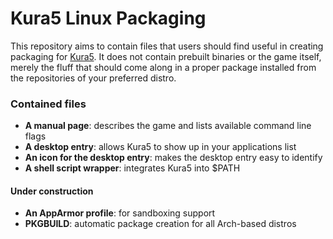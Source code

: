 # Kura5 Linux Packaging

This repository aims to contain files that users should find useful in creating packaging for [Kura5](https://chickenhat.itch.io/kura5-bonds-of-the-undying).
It does not contain prebuilt binaries or the game itself, merely the fluff that should come along in a proper package installed 
from the repositories of your preferred distro.

### Contained files
- **A manual page**: describes the game and lists available command line flags
- **A desktop entry**: allows Kura5 to show up in your applications list
- **An icon for the desktop entry**: makes the desktop entry easy to identify
- **A shell script wrapper**: integrates Kura5 into $PATH 

#### Under construction
- **An AppArmor profile**: for sandboxing support
- **PKGBUILD**: automatic package creation for all Arch-based distros
